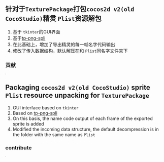 ## 针对于`TexturePackage`打包`cocos2d v2(old CocoStudio)`精灵 `Plist`资源解包

1. 基于 `tkinter`的GUI界面
2. 基于[tp-png-spli](https://github.com/ShawnZhang2015/tp-png-split)
3. 在此基础上，增加了导出精灵的每一帧名字代码输出
4. 修改了传入数据结构，默认解压在和 `Plist`同名字文件夹下

### 贡献

<img src="https://avatars.githubusercontent.com/u/38542005?v=4" style="zoom:12%;border-radius:50%" />


## Packaging `cocos2d v2(old CocoStudio)` sprite `Plist` resource unpacking for `TexturePackage`

1. GUI interface based on `tkinter`
2. Based on [tp-png-spli](https://github.com/ShawnZhang2015/tp-png-split)
3. On this basis, the name code output of each frame of the exported sprite is added
4. Modified the incoming data structure, the default decompression is in the folder with the same name as `Plist`

### contribute

<img src="https://avatars.githubusercontent.com/u/38542005?v=4" style="zoom:12%;border-radius:50%" />
